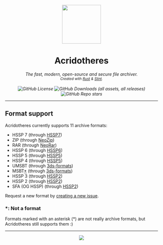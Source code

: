 <p align="center">
  <img src="https://acridotheres.com/logo.png" height="128">
</p>
<h1 align="center">
  Acridotheres
</h1>
<p align="center"><i>
  The fast, modern, open-source and secure file archiver.<br>
  <sub>
    Created with <a href="https://github.com/rust-lang/rust">Rust</a> &amp; <a href="https://github.com/slint-ui/slint">Slint</a>.
  </sub>
  <br><br>
  <img alt="GitHub License" src="https://img.shields.io/github/license/acridotheres/acridotheres">
  <img alt="GitHub Downloads (all assets, all releases)" src="https://img.shields.io/github/downloads/acridotheres/acridotheres/total">
  <img alt="GitHub Repo stars" src="https://img.shields.io/github/stars/acridotheres/acridotheres?style=flat">
</i></p>

<hr />

## Format support

Acridotheres currently supports 11 archive formats:

- HSSP 7 (through [HSSP7](https://github.com/acridotheres/hssp7))
- ZIP (through [NeoZip](https://github.com/acridotheres/neozip))
- RAR (through [NeoRar](https://github.com/acridotheres/neorar))
- HSSP 6 (through [HSSP6](https://github.com/acridotheres/hssp6))
- HSSP 5 (through [HSSP5](https://github.com/acridotheres/hssp5))
- HSSP 4 (through [HSSP5](https://github.com/acridotheres/hssp5))
- UMSBT (through [3ds-formats](https://github.com/acridotheres/3ds-formats))
- MSBT[*](#-not-a-format) (through [3ds-formats](https://github.com/acridotheres/3ds-formats))
- HSSP 3 (through [HSSP2](https://github.com/acridotheres/hssp2))
- HSSP 2 (through [HSSP2](https://github.com/acridotheres/hssp2))
- SFA (OG HSSP) (through [HSSP2](https://github.com/acridotheres/hssp2))

Request a new format by [creating a new issue](https://github.com/acridotheres/core/issues/new?assignees=Le0X8&labels=format+request&projects=&template=format-request.md&title=Format+support%3A+%3CNAME%3E).

### *: Not a format

Formats marked with an asterisk (*) are not really archive formats, but Acridotheres still supports them :)

<hr />

<p align="center">
  <a href="#top">
    <img src="https://banner.acridotheres.com/star.png">
  </a>
</p>
